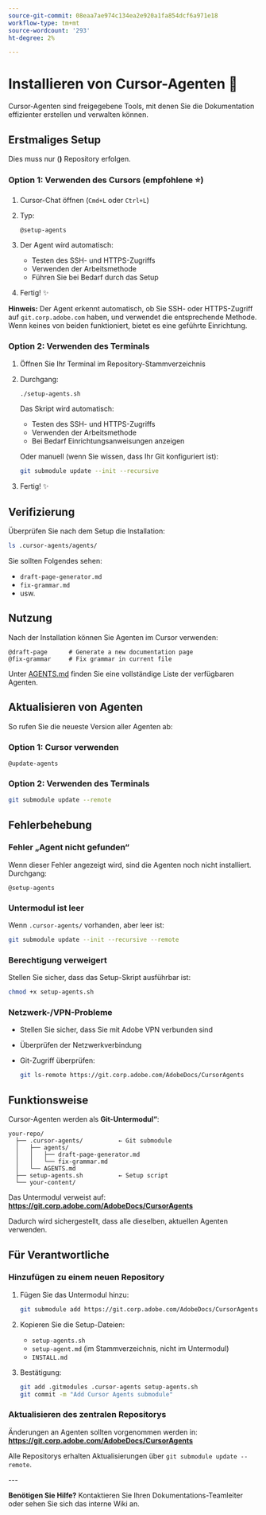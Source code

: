 ```yaml
---
source-git-commit: 08eaa7ae974c134ea2e920a1fa854dcf6a971e18
workflow-type: tm+mt
source-wordcount: '293'
ht-degree: 2%

---
```

# Installieren von Cursor-Agenten 🚀

Cursor-Agenten sind freigegebene Tools, mit denen Sie die Dokumentation effizienter erstellen und verwalten können.

## Erstmaliges Setup

Dies muss nur (**)** Repository erfolgen.

### Option 1: Verwenden des Cursors (empfohlene ⭐)

1. Cursor-Chat öffnen (`Cmd+L` oder `Ctrl+L`)
2. Typ:

   ```
   @setup-agents
   ```

3. Der Agent wird automatisch:
   - Testen des SSH- und HTTPS-Zugriffs
   - Verwenden der Arbeitsmethode
   - Führen Sie bei Bedarf durch das Setup
4. Fertig! ✨

**Hinweis:** Der Agent erkennt automatisch, ob Sie SSH- oder HTTPS-Zugriff auf `git.corp.adobe.com` haben, und verwendet die entsprechende Methode. Wenn keines von beiden funktioniert, bietet es eine geführte Einrichtung.

### Option 2: Verwenden des Terminals

1. Öffnen Sie Ihr Terminal im Repository-Stammverzeichnis
2. Durchgang:

   ```bash
   ./setup-agents.sh
   ```

   Das Skript wird automatisch:
   - Testen des SSH- und HTTPS-Zugriffs
   - Verwenden der Arbeitsmethode
   - Bei Bedarf Einrichtungsanweisungen anzeigen

   Oder manuell (wenn Sie wissen, dass Ihr Git konfiguriert ist):

   ```bash
   git submodule update --init --recursive
   ```

3. Fertig! ✨

## Verifizierung

Überprüfen Sie nach dem Setup die Installation:

```bash
ls .cursor-agents/agents/
```

Sie sollten Folgendes sehen:
- `draft-page-generator.md`
- `fix-grammar.md`
- usw.

## Nutzung

Nach der Installation können Sie Agenten im Cursor verwenden:

```
@draft-page      # Generate a new documentation page
@fix-grammar     # Fix grammar in current file
```

Unter [AGENTS.md](AGENTS.md) finden Sie eine vollständige Liste der verfügbaren Agenten.

## Aktualisieren von Agenten

So rufen Sie die neueste Version aller Agenten ab:

### Option 1: Cursor verwenden

```
@update-agents
```

### Option 2: Verwenden des Terminals

```bash
git submodule update --remote
```

## Fehlerbehebung

### Fehler „Agent nicht gefunden“

Wenn dieser Fehler angezeigt wird, sind die Agenten noch nicht installiert. Durchgang:

```
@setup-agents
```

### Untermodul ist leer

Wenn `.cursor-agents/` vorhanden, aber leer ist:

```bash
git submodule update --init --recursive --remote
```

### Berechtigung verweigert

Stellen Sie sicher, dass das Setup-Skript ausführbar ist:

```bash
chmod +x setup-agents.sh
```

### Netzwerk-/VPN-Probleme

- Stellen Sie sicher, dass Sie mit Adobe VPN verbunden sind
- Überprüfen der Netzwerkverbindung
- Git-Zugriff überprüfen:

  ```bash
  git ls-remote https://git.corp.adobe.com/AdobeDocs/CursorAgents
  ```

## Funktionsweise

Cursor-Agenten werden als **Git-Untermodul“**:

```
your-repo/
  ├── .cursor-agents/          ← Git submodule
  │   ├── agents/
  │   │   ├── draft-page-generator.md
  │   │   └── fix-grammar.md
  │   └── AGENTS.md
  ├── setup-agents.sh          ← Setup script
  └── your-content/
```

Das Untermodul verweist auf:
**https://git.corp.adobe.com/AdobeDocs/CursorAgents**

Dadurch wird sichergestellt, dass alle dieselben, aktuellen Agenten verwenden.

## Für Verantwortliche

### Hinzufügen zu einem neuen Repository

1. Fügen Sie das Untermodul hinzu:

   ```bash
   git submodule add https://git.corp.adobe.com/AdobeDocs/CursorAgents.git .cursor-agents
   ```

2. Kopieren Sie die Setup-Dateien:
   - `setup-agents.sh`
   - `setup-agent.md` (im Stammverzeichnis, nicht im Untermodul)
   - `INSTALL.md`

3. Bestätigung:

   ```bash
   git add .gitmodules .cursor-agents setup-agents.sh
   git commit -m "Add Cursor Agents submodule"
   ```

### Aktualisieren des zentralen Repositorys

Änderungen an Agenten sollten vorgenommen werden in:
**https://git.corp.adobe.com/AdobeDocs/CursorAgents**

Alle Repositorys erhalten Aktualisierungen über `git submodule update --remote`.

&#x200B;---

**Benötigen Sie Hilfe?** Kontaktieren Sie Ihren Dokumentations-Teamleiter oder sehen Sie sich das interne Wiki an.
